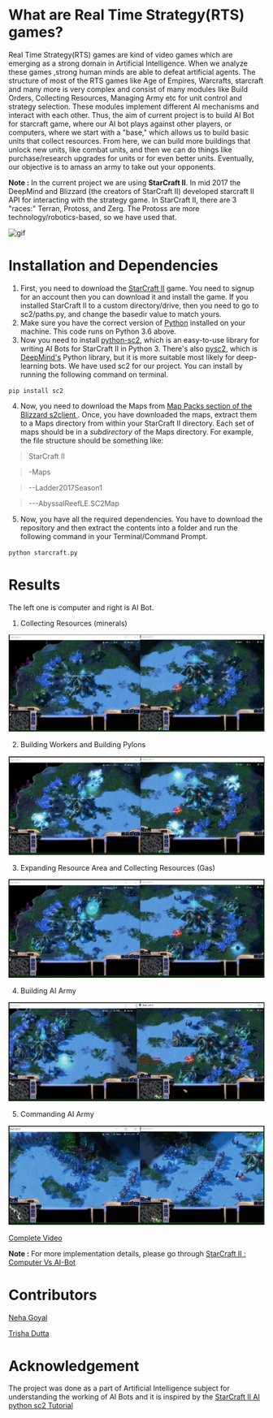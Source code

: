 # What are Real Time Strategy(RTS) games?

Real Time Strategy(RTS) games are kind of video
games which are emerging as a strong domain in
Artificial Intelligence. When we analyze these
games ,strong human minds are able to defeat artificial
agents. The structure of most of the RTS games like Age
of Empires, Warcrafts, starcraft and many more is very
complex and consist of many modules like Build
Orders, Collecting Resources, Managing Army etc for
unit control and strategy selection. These modules
implement different AI mechanisms and interact with
each other. Thus, the aim of current project is to build AI Bot for starcraft game,  where our AI bot plays against other players, or computers, where we start with a "base," which allows us to build basic units that collect resources. From here, we can build more buildings that unlock new units, like combat units, and then we can do things like purchase/research upgrades for units or for even better units. Eventually, our objective is to amass an army to take out your opponents.

**Note :** In the current project we are using **StarCraft II**. In mid 2017 the DeepMind and Blizzard (the creators of StarCraft II) developed starcraft II API for interacting with the strategy game. In StarCraft II, there are 3 "races:" Terran, Protoss, and Zerg. The Protoss are more technology/robotics-based, so we have used that.

![gif](https://github.com/Devashi-Choudhary/StarCraft-Computer-Vs-AI-Bot/blob/master/ReadMe_Images/giphy.gif)

# Installation and Dependencies

1. First, you need to download the [StarCraft II](https://www.blizzard.com/en-us/download) game. You need to signup for an account then you can download it and install the game. If you installed StarCraft II to a custom directory/drive, then you need to go to sc2/paths.py, and change the basedir value to match yours. 
2. Make sure you have the correct version of [Python](https://www.python.org/downloads/windows/) installed on your machine. This code runs on Python 3.6 above.
3. Now you need to install [python-sc2](https://github.com/Dentosal/python-sc2), which is an easy-to-use library for writing AI Bots for StarCraft II in Python 3. There's also [pysc2](https://github.com/deepmind/pysc2#:~:text=Get%20StarCraft%20II,the%20API%2C%20which%20is%203.16.), which is [DeepMind's](https://deepmind.com/) Python library, but it is more suitable most likely for deep-learning bots. We have used sc2 for our project. You can install by running the following command on terminal.

`pip install sc2`

4. Now, you need to download the Maps from [Map Packs section of the Blizzard s2client ](https://github.com/Blizzard/s2client-proto#map-packs). Once, you have downloaded the maps, extract them to a Maps directory from within your StarCraft II directory. Each set of maps should be in a *subdirectory* of the Maps directory. For example, the file structure should be something like:

> StarCraft II

> -Maps

> --Ladder2017Season1

> ---AbyssalReefLE.SC2Map

5. Now, you have all the required dependencies. You have to download the repository and then extract the contents into a folder and run the following command in your Terminal/Command Prompt.

`python starcraft.py`

# Results

The left one is computer and right is AI Bot.

1. Collecting Resources (minerals)

![1](https://github.com/Devashi-Choudhary/StarCraft-Computer-Vs-AI-Bot/blob/master/ReadMe_Images/collecting_minerals.JPG)

2. Building Workers and Building Pylons

![2](https://github.com/Devashi-Choudhary/StarCraft-Computer-Vs-AI-Bot/blob/master/ReadMe_Images/build%20pylons.JPG)

3. Expanding Resource Area and Collecting Resources (Gas)

![3](https://github.com/Devashi-Choudhary/StarCraft-Computer-Vs-AI-Bot/blob/master/ReadMe_Images/assimilator.JPG)

4. Building AI Army

![4](https://github.com/Devashi-Choudhary/StarCraft-Computer-Vs-AI-Bot/blob/master/ReadMe_Images/build%20ARMY.JPG)

5. Commanding AI Army

![5](https://github.com/Devashi-Choudhary/StarCraft-Computer-Vs-AI-Bot/blob/master/ReadMe_Images/attacking.JPG)

[Complete Video](https://www.youtube.com/watch?v=2LmUWSywO1w)

**Note :** For more implementation details, please go through [StarCraft II : Computer Vs AI-Bot](https://medium.com/@Devashi_Choudhary/starcraft-ii-computer-vs-ai-bot-2457fc222216)

# Contributors

[Neha Goyal](https://github.com/Neha-16)

[Trisha Dutta](https://github.com/Trisha73)

# Acknowledgement

The project was done as a part of Artificial Intelligence subject for understanding the working of AI Bots and it is inspired by the [StarCraft II AI python sc2 Tutorial](https://pythonprogramming.net/starcraft-ii-ai-python-sc2-tutorial/) 
